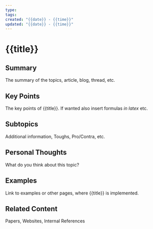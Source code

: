 ```yaml
---
type:
tags:
created: "{{date}} - {{time}}"
updated: "{{date}} - {{time}}"
---
```


# {{title}}

## Summary

The summary of the topics, article, blog, thread, etc.

## Key Points

The key points of {{title}}. If wanted also insert formulas $in\ latex$ etc.

## Subtopics

Additional information, Toughs, Pro/Contra, etc.

## Personal Thoughts

What do you think about this topic?

## Examples

Link to examples or other pages, where {{title}} is implemented.

## Related Content

Papers, Websites, Internal References
